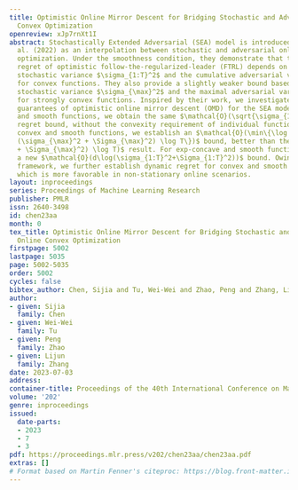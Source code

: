 ```yaml
---
title: Optimistic Online Mirror Descent for Bridging Stochastic and Adversarial Online
  Convex Optimization
openreview: xJp7rnXt1I
abstract: Stochastically Extended Adversarial (SEA) model is introduced by Sachs et
  al. (2022) as an interpolation between stochastic and adversarial online convex
  optimization. Under the smoothness condition, they demonstrate that the expected
  regret of optimistic follow-the-regularized-leader (FTRL) depends on the cumulative
  stochastic variance $\sigma_{1:T}^2$ and the cumulative adversarial variation $\Sigma_{1:T}^2$
  for convex functions. They also provide a slightly weaker bound based on the maximal
  stochastic variance $\sigma_{\max}^2$ and the maximal adversarial variation $\Sigma_{\max}^2$
  for strongly convex functions. Inspired by their work, we investigate the theoretical
  guarantees of optimistic online mirror descent (OMD) for the SEA model. For convex
  and smooth functions, we obtain the same $\mathcal{O}(\sqrt{\sigma_{1:T}^2}+\sqrt{\Sigma_{1:T}^2})$
  regret bound, without the convexity requirement of individual functions. For strongly
  convex and smooth functions, we establish an $\mathcal{O}(\min\{\log (\sigma_{1:T}^2+\Sigma_{1:T}^2),
  (\sigma_{\max}^2 + \Sigma_{\max}^2) \log T\})$ bound, better than their $\mathcal{O}((\sigma_{\max}^2
  + \Sigma_{\max}^2) \log T)$ result. For exp-concave and smooth functions, we achieve
  a new $\mathcal{O}(d\log(\sigma_{1:T}^2+\Sigma_{1:T}^2))$ bound. Owing to the OMD
  framework, we further establish dynamic regret for convex and smooth functions,
  which is more favorable in non-stationary online scenarios.
layout: inproceedings
series: Proceedings of Machine Learning Research
publisher: PMLR
issn: 2640-3498
id: chen23aa
month: 0
tex_title: Optimistic Online Mirror Descent for Bridging Stochastic and Adversarial
  Online Convex Optimization
firstpage: 5002
lastpage: 5035
page: 5002-5035
order: 5002
cycles: false
bibtex_author: Chen, Sijia and Tu, Wei-Wei and Zhao, Peng and Zhang, Lijun
author:
- given: Sijia
  family: Chen
- given: Wei-Wei
  family: Tu
- given: Peng
  family: Zhao
- given: Lijun
  family: Zhang
date: 2023-07-03
address: 
container-title: Proceedings of the 40th International Conference on Machine Learning
volume: '202'
genre: inproceedings
issued:
  date-parts:
  - 2023
  - 7
  - 3
pdf: https://proceedings.mlr.press/v202/chen23aa/chen23aa.pdf
extras: []
# Format based on Martin Fenner's citeproc: https://blog.front-matter.io/posts/citeproc-yaml-for-bibliographies/
---
```

